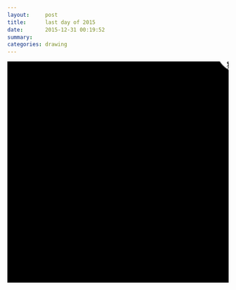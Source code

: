 ```yaml
---
layout:     post
title:      last day of 2015
date:       2015-12-31 00:19:52
summary:    
categories: drawing
---
```

![last day of 2015](/images/blog/last-day-of-2015.png "fight back,")
